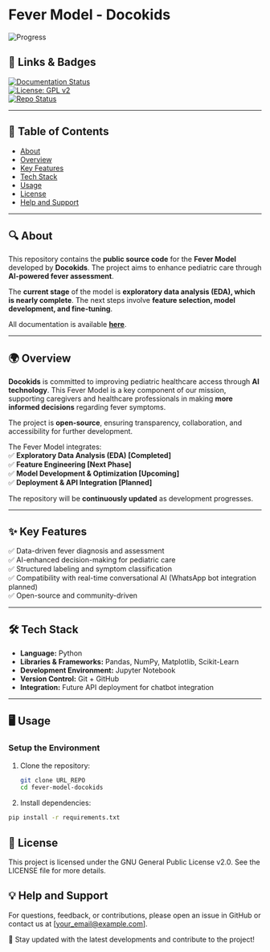 # Fever Model - Docokids  

![Progress](https://progress-bar.dev/30/?title=Progress)  

## 🚀 Links & Badges  
[![Documentation Status](https://img.shields.io/badge/docs-online-success)](URL_DOCUMENTATION)  
[![License: GPL v2](https://img.shields.io/badge/license-GPL--2.0-blue.svg)](LICENSE)  
[![Repo Status](https://img.shields.io/badge/status-active-brightgreen)](URL_REPO)  

---

## 📌 Table of Contents  
- [About](#about)  
- [Overview](#overview)  
- [Key Features](#key-features)  
- [Tech Stack](#tech-stack)  
- [Usage](#usage)  
- [License](#license)  
- [Help and Support](#help-and-support)  

---

## 🔍 About  
This repository contains the **public source code** for the **Fever Model** developed by **Docokids**. The project aims to enhance pediatric care through **AI-powered fever assessment**.  

The **current stage** of the model is **exploratory data analysis (EDA), which is nearly complete**. The next steps involve **feature selection, model development, and fine-tuning**.  

All documentation is available **[here](URL_DOCUMENTATION)**.  

---

## 🌍 Overview  
**Docokids** is committed to improving pediatric healthcare access through **AI technology**. This Fever Model is a key component of our mission, supporting caregivers and healthcare professionals in making **more informed decisions** regarding fever symptoms.  

The project is **open-source**, ensuring transparency, collaboration, and accessibility for further development.  

The Fever Model integrates:  
✅ **Exploratory Data Analysis (EDA) [Completed]**  
✅ **Feature Engineering [Next Phase]**  
✅ **Model Development & Optimization [Upcoming]**  
✅ **Deployment & API Integration [Planned]**  

The repository will be **continuously updated** as development progresses.  

---

## ✨ Key Features  
✅ Data-driven fever diagnosis and assessment  
✅ AI-enhanced decision-making for pediatric care  
✅ Structured labeling and symptom classification  
✅ Compatibility with real-time conversational AI (WhatsApp bot integration planned)  
✅ Open-source and community-driven  

---

## 🛠 Tech Stack  
- **Language:** Python  
- **Libraries & Frameworks:** Pandas, NumPy, Matplotlib, Scikit-Learn  
- **Development Environment:** Jupyter Notebook  
- **Version Control:** Git + GitHub  
- **Integration:** Future API deployment for chatbot integration  

---

## 🖥 Usage  

### **Setup the Environment**
1. Clone the repository:  
   ```sh
   git clone URL_REPO
   cd fever-model-docokids
   ```
2. Install dependencies:
  ```sh
  pip install -r requirements.txt
  ```

## 📜 License
This project is licensed under the GNU General Public License v2.0. See the LICENSE file for more details.

## 💡 Help and Support
For questions, feedback, or contributions, please open an issue in GitHub or contact us at [your_email@example.com].

📌 Stay updated with the latest developments and contribute to the project!
